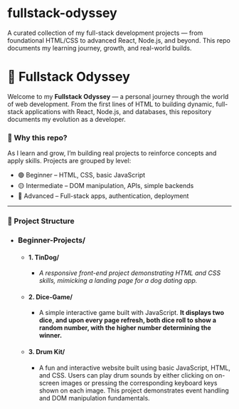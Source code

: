 # fullstack-odyssey
A curated collection of my full-stack development projects — from foundational HTML/CSS to advanced React, Node.js, and beyond. This repo documents my learning journey, growth, and real-world builds.

# 🚀 Fullstack Odyssey

Welcome to my **Fullstack Odyssey** — a personal journey through the world of web development. From the first lines of HTML to building dynamic, full-stack applications with React, Node.js, and databases, this repository documents my evolution as a developer.

### 🌱 Why this repo?
As I learn and grow, I’m building real projects to reinforce concepts and apply skills. Projects are grouped by level:
- 🟢 Beginner – HTML, CSS, basic JavaScript
- 🟡 Intermediate – DOM manipulation, APIs, simple backends
- 🔴 Advanced – Full-stack apps, authentication, deployment

---

### 📁 Project Structure

- ### Beginner-Projects/
    - #### 1. TinDog/
        - *A responsive front-end project demonstrating HTML and CSS skills, mimicking a landing page for a dog dating app.*
    - #### 2. Dice-Game/
        - A simple interactive game built with JavaScript. **It displays two dice, and upon every page refresh, both dice roll to show a random number, with the higher number determining the winner.**
    - #### 3. Drum Kit/
        -  A fun and interactive website built using basic JavaScript, HTML, and CSS. Users can play drum sounds by either clicking on on-screen images or pressing the corresponding keyboard keys shown on each image. This project demonstrates event handling and DOM manipulation fundamentals.
    


